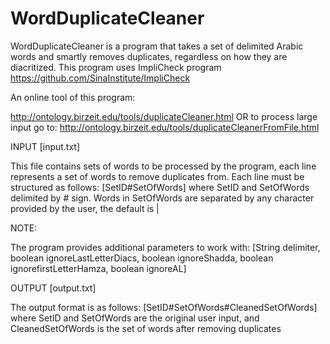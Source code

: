 # WordDuplicateCleaner
WordDuplicateCleaner is a program that takes a set of delimited Arabic words and smartly removes duplicates, regardless on how they are diacritized. This program uses ImpliCheck program https://github.com/SinaInstitute/ImpliCheck

An online tool of this program:

http://ontology.birzeit.edu/tools/duplicateCleaner.html
OR to process large input go to: http://ontology.birzeit.edu/tools/duplicateCleanerFromFile.html

INPUT [input.txt]

This file contains sets of words to be processed by the program, each line represents a set of words to remove duplicates from. Each line must be structured as follows: [SetID#SetOfWords] where SetID and SetOfWords delimited by # sign. Words in SetOfWords are separated by any character provided by the user, the default is |

NOTE:

The program provides additional parameters to work with: [String delimiter, boolean ignoreLastLetterDiacs, boolean ignoreShadda, boolean ignorefirstLetterHamza, boolean ignoreAL]

OUTPUT [output.txt]

The output format is as follows: [SetID#SetOfWords#CleanedSetOfWords] where SetID and SetOfWords are the original user input, and CleanedSetOfWords is the set of words after removing duplicates
